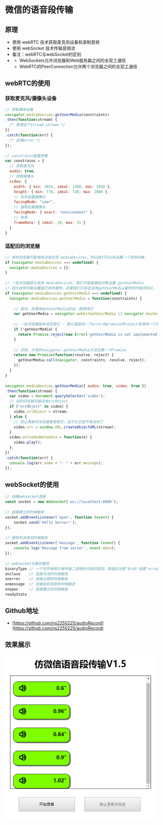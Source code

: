 # 微信的语音段传输

## 原理

* 使用 webRTC 技术获取麦克风设备和录制音频
* 使用 webSocket 技术传输音频流
* 备注：webRTC与webSocket的区别
* * WebSockets允许浏览器和Web服务器之间的全双工通信
  * WebRTC的PeerConnection允许两个浏览器之间的全双工通信

## webRTC的使用

### 获取麦克风/摄像头设备

```javascript
// 获取媒体设备
navigator.mediaDevices.getUserMedia(constraints)
.then(function(stream) {
  /* 使用这个stream stream */
})
.catch(function(err) {
  /* 处理error */
});

// constrains配置参数
var constrains = {
  // 获取麦克风
  audio: true,
  // 获取摄像头
  video: {
    width: { min: 1024, ideal: 1280, max: 1920 },
    height: { min: 776, ideal: 720, max: 1080 },
    // 优先前置摄像头
    facingMode: "user",
    // 强制后置摄像头
    facingMode: { exact: "environment" },
    // 帧率
    frameRate: { ideal: 10, max: 15 }
  }
}
```

### 适配旧的浏览器

```javascript
// 老的浏览器可能根本没有实现 mediaDevices，所以我们可以先设置一个空的对象
if (navigator.mediaDevices === undefined) {
  navigator.mediaDevices = {};
}

// 一些浏览器部分支持 mediaDevices。我们不能直接给对象设置 getUserMedia 
// 因为这样可能会覆盖已有的属性。这里我们只会在没有getUserMedia属性的时候添加它。
if (navigator.mediaDevices.getUserMedia === undefined) {
  navigator.mediaDevices.getUserMedia = function(constraints) {

    // 首先，如果有getUserMedia的话，就获得它
    var getUserMedia = navigator.webkitGetUserMedia || navigator.mozGetUserMedia;

    // 一些浏览器根本没实现它 - 那么就返回一个error到promise的reject来保持一个统一的接口
    if (!getUserMedia) {
      return Promise.reject(new Error('getUserMedia is not implemented in this browser'));
    }

    // 否则，为老的navigator.getUserMedia方法包裹一个Promise
    return new Promise(function(resolve, reject) {
      getUserMedia.call(navigator, constraints, resolve, reject);
    });
  }
}

navigator.mediaDevices.getUserMedia({ audio: true, video: true })
.then(function(stream) {
  var video = document.querySelector('video');
  // 旧的浏览器可能没有srcObject
  if ("srcObject" in video) {
    video.srcObject = stream;
  } else {
    // 防止再新的浏览器里使用它，应为它已经不再支持了
    video.src = window.URL.createObjectURL(stream);
  }
  video.onloadedmetadata = function(e) {
    video.play();
  };
})
.catch(function(err) {
  console.log(err.name + ": " + err.message);
});
```

## webSocket的使用

```javascript
// 创建websocket连接
const socket = new WebSocket('ws://localhost:8080');

// 连接建立的时候触发
socket.addEventListener('open', function (event) {
    socket.send('Hello Server!');
});

// 接受到消息的时候触发
socket.addEventListener('message', function (event) {
    console.log('Message from server', event.data);
});

// websocket对象的属性
binaryType // 一个字符串表示被传输二进制的内容的类型。取值应当是"blob"或者"arraybuffer"。
onclose    // 连接关闭的时候触发
onerror    // 连接出错的时候触发
onmessage  // 连接收到消息的时候触发
onopen     // 连接建立的时候触发
readyState 	
```

## Github地址

* [https://github.com/ns2250225/audioRecord](https://github.com/ns2250225/audioRecord)

## 效果展示

![](../.gitbook/assets/1%20%283%29.png)

